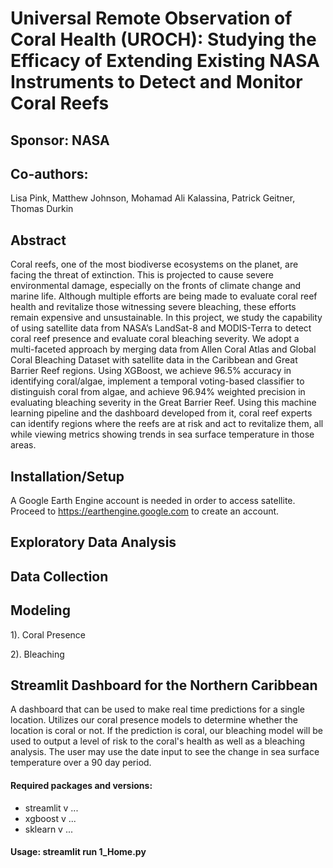 

# Universal Remote Observation of Coral Health (UROCH): Studying the Efficacy of Extending Existing NASA Instruments to Detect and Monitor Coral Reefs 
## Sponsor: NASA
## Co-authors: 
Lisa Pink, Matthew Johnson, Mohamad Ali Kalassina, Patrick Geitner, Thomas Durkin

## Abstract

Coral reefs, one of the most biodiverse ecosystems on the planet, are facing the threat of extinction. This is projected to cause severe environmental damage, especially on the fronts of climate change and marine life. Although multiple efforts are being made to evaluate coral reef health and revitalize those witnessing severe bleaching, these efforts remain expensive and unsustainable. In this project, we study the capability of using satellite data from NASA’s LandSat-8 and MODIS-Terra to detect coral reef presence and evaluate coral bleaching severity. We adopt a multi-faceted approach by merging data from Allen Coral Atlas and Global Coral Bleaching Dataset with satellite data in the Caribbean and Great Barrier Reef regions. Using XGBoost, we achieve 96.5\% accuracy in identifying coral/algae, implement a temporal voting-based classifier to distinguish coral from algae, and achieve 96.94\% weighted precision in evaluating bleaching severity in the Great Barrier Reef. Using this machine learning pipeline and the dashboard developed from it, coral reef experts can identify regions where the reefs are at risk and act to revitalize them, all while viewing metrics showing trends in sea surface temperature in those areas. 


## Installation/Setup
A Google Earth Engine account is needed in order to access satellite. Proceed to https://earthengine.google.com to create an account.

## Exploratory Data Analysis

## Data Collection

## Modeling
1). Coral Presence


2). Bleaching

## Streamlit Dashboard for the Northern Caribbean
A dashboard that can be used to make real time predictions for a single location. Utilizes our coral presence models to determine whether the location is coral or not. If the prediction is coral, our bleaching model will be used to output a level of risk to the coral's health as well as a bleaching analysis. The user may use the date input to see the change in sea surface temperature over a 90 day period.
#### Required packages and versions:
- streamlit v ...
- xgboost v ...
- sklearn v ...
#### Usage: streamlit run 1_Home.py

